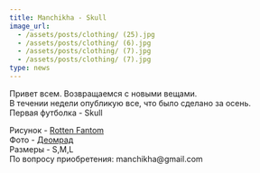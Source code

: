 ```yaml
---
title: Manchikha - Skull
image_url:
  - /assets/posts/clothing/ (25).jpg
  - /assets/posts/clothing/ (6).jpg
  - /assets/posts/clothing/ (7).jpg
  - /assets/posts/clothing/ (7).jpg
type: news
---
```

Привет всем. Возвращаемся с новыми вещами.<br> 
В течении недели опубликую все, что было сделано за осень.<br>
Первая футболка - Skull <br>
<p>
Рисунок - <a href="http://rottenfantom.com/">Rotten Fantom</a><br>
Фото - <a href="https://vk.com/deomrad">Деомрад</a><br>
Размеры - S,M,L<br>
По вопросу приобретения: manchikha@gmail.com
</p>
